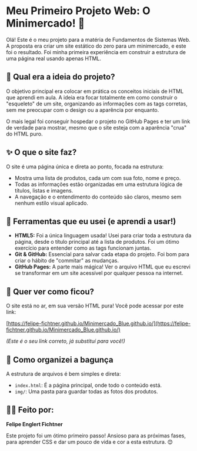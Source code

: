 # Meu Primeiro Projeto Web: O Minimercado! 🛒

Olá! Este é o meu projeto para a matéria de Fundamentos de Sistemas Web. A proposta era criar um site estático do zero para um minimercado, e este foi o resultado. Foi minha primeira experiência em construir a estrutura de uma página real usando apenas HTML.

## 📖 Qual era a ideia do projeto?

O objetivo principal era colocar em prática os conceitos iniciais de HTML que aprendi em aula. A ideia era focar totalmente em como construir o "esqueleto" de um site, organizando as informações com as tags corretas, sem me preocupar com o design ou a aparência por enquanto.

O mais legal foi conseguir hospedar o projeto no GitHub Pages e ter um link de verdade para mostrar, mesmo que o site esteja com a aparência "crua" do HTML puro.

## ✨ O que o site faz?

O site é uma página única e direta ao ponto, focada na estrutura:
* Mostra uma lista de produtos, cada um com sua foto, nome e preço.
* Todas as informações estão organizadas em uma estrutura lógica de títulos, listas e imagens.
* A navegação e o entendimento do conteúdo são claros, mesmo sem nenhum estilo visual aplicado.

## 🚀 Ferramentas que eu usei (e aprendi a usar!)

* **HTML5:** Foi a única linguagem usada! Usei para criar toda a estrutura da página, desde o título principal até a lista de produtos. Foi um ótimo exercício para entender como as tags funcionam juntas.
* **Git & GitHub:** Essencial para salvar cada etapa do projeto. Foi bom para criar o hábito de "commitar" as mudanças.
* **GitHub Pages:** A parte mais mágica! Ver o arquivo HTML que eu escrevi se transformar em um site acessível por qualquer pessoa na internet.

## 🔗 Quer ver como ficou?

O site está no ar, em sua versão HTML pura! Você pode acessar por este link:

[https://felipe-fichtner.github.io/Minimercado_Blue.github.io/](https://felipe-fichtner.github.io/Minimercado_Blue.github.io/)

*(Este é o seu link correto, já substituí para você!)*

## 📂 Como organizei a bagunça

A estrutura de arquivos é bem simples e direta:
* `index.html`: É a página principal, onde todo o conteúdo está.
* `img/`: Uma pasta para guardar todas as fotos dos produtos.

## 👨‍💻 Feito por:

**Felipe Englert Fichtner**

Este projeto foi um ótimo primeiro passo! Ansioso para as próximas fases, para aprender CSS e dar um pouco de vida e cor a esta estrutura. 😊
